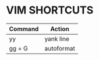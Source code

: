 # VIM SHORTCUTS


| Command | Action     |
| ------- | ---------- |
| yy      | yank line  |
| gg = G  | autoformat |
